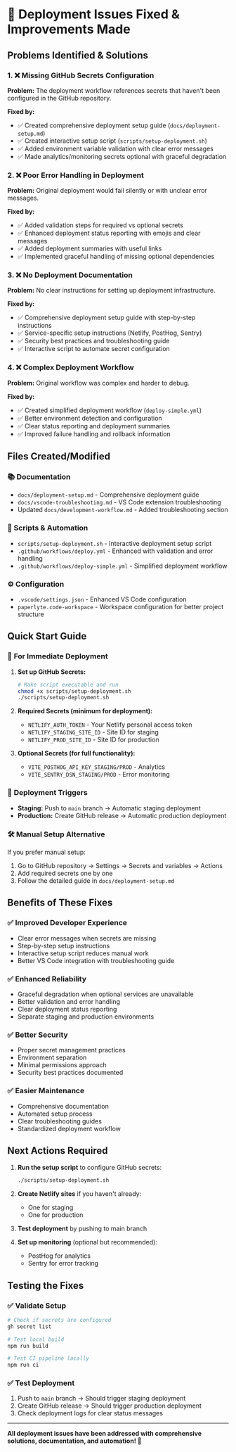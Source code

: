 # 🔧 Deployment Issues Fixed & Improvements Made

## Problems Identified & Solutions

### 1. ❌ **Missing GitHub Secrets Configuration**
**Problem:** The deployment workflow references secrets that haven't been configured in the GitHub repository.

**Fixed by:**
- ✅ Created comprehensive deployment setup guide (`docs/deployment-setup.md`)
- ✅ Created interactive setup script (`scripts/setup-deployment.sh`)
- ✅ Added environment variable validation with clear error messages
- ✅ Made analytics/monitoring secrets optional with graceful degradation

### 2. ❌ **Poor Error Handling in Deployment**
**Problem:** Original deployment would fail silently or with unclear error messages.

**Fixed by:**
- ✅ Added validation steps for required vs optional secrets
- ✅ Enhanced deployment status reporting with emojis and clear messages
- ✅ Added deployment summaries with useful links
- ✅ Implemented graceful handling of missing optional dependencies

### 3. ❌ **No Deployment Documentation**
**Problem:** No clear instructions for setting up deployment infrastructure.

**Fixed by:**
- ✅ Comprehensive deployment setup guide with step-by-step instructions
- ✅ Service-specific setup instructions (Netlify, PostHog, Sentry)
- ✅ Security best practices and troubleshooting guide
- ✅ Interactive script to automate secret configuration

### 4. ❌ **Complex Deployment Workflow**
**Problem:** Original workflow was complex and harder to debug.

**Fixed by:**
- ✅ Created simplified deployment workflow (`deploy-simple.yml`)
- ✅ Better environment detection and configuration
- ✅ Clear status reporting and deployment summaries
- ✅ Improved failure handling and rollback information

## Files Created/Modified

### 📚 Documentation
- `docs/deployment-setup.md` - Comprehensive deployment guide
- `docs/vscode-troubleshooting.md` - VS Code extension troubleshooting
- Updated `docs/development-workflow.md` - Added troubleshooting section

### 🔧 Scripts & Automation  
- `scripts/setup-deployment.sh` - Interactive deployment setup script
- `.github/workflows/deploy.yml` - Enhanced with validation and error handling
- `.github/workflows/deploy-simple.yml` - Simplified deployment workflow

### ⚙️ Configuration
- `.vscode/settings.json` - Enhanced VS Code configuration
- `paperlyte.code-workspace` - Workspace configuration for better project structure

## Quick Start Guide

### 🚀 **For Immediate Deployment**

1. **Set up GitHub Secrets:**
   ```bash
   # Make script executable and run
   chmod +x scripts/setup-deployment.sh
   ./scripts/setup-deployment.sh
   ```

2. **Required Secrets (minimum for deployment):**
   - `NETLIFY_AUTH_TOKEN` - Your Netlify personal access token
   - `NETLIFY_STAGING_SITE_ID` - Site ID for staging
   - `NETLIFY_PROD_SITE_ID` - Site ID for production

3. **Optional Secrets (for full functionality):**
   - `VITE_POSTHOG_API_KEY_STAGING/PROD` - Analytics
   - `VITE_SENTRY_DSN_STAGING/PROD` - Error monitoring

### 🎯 **Deployment Triggers**
- **Staging:** Push to `main` branch → Automatic staging deployment
- **Production:** Create GitHub release → Automatic production deployment

### 🛠️ **Manual Setup Alternative**
If you prefer manual setup:

1. Go to GitHub repository → Settings → Secrets and variables → Actions
2. Add required secrets one by one
3. Follow the detailed guide in `docs/deployment-setup.md`

## Benefits of These Fixes

### ✅ **Improved Developer Experience**
- Clear error messages when secrets are missing
- Step-by-step setup instructions
- Interactive setup script reduces manual work
- Better VS Code integration with troubleshooting guide

### ✅ **Enhanced Reliability**
- Graceful degradation when optional services are unavailable
- Better validation and error handling
- Clear deployment status reporting
- Separate staging and production environments

### ✅ **Better Security**
- Proper secret management practices
- Environment separation
- Minimal permissions approach
- Security best practices documented

### ✅ **Easier Maintenance**
- Comprehensive documentation
- Automated setup process  
- Clear troubleshooting guides
- Standardized deployment workflow

## Next Actions Required

1. **Run the setup script** to configure GitHub secrets:
   ```bash
   ./scripts/setup-deployment.sh
   ```

2. **Create Netlify sites** if you haven't already:
   - One for staging
   - One for production

3. **Test deployment** by pushing to main branch

4. **Set up monitoring** (optional but recommended):
   - PostHog for analytics
   - Sentry for error tracking

## Testing the Fixes

### ✅ **Validate Setup**
```bash
# Check if secrets are configured
gh secret list

# Test local build
npm run build

# Test CI pipeline locally  
npm run ci
```

### ✅ **Test Deployment**
1. Push to `main` branch → Should trigger staging deployment
2. Create GitHub release → Should trigger production deployment
3. Check deployment logs for clear status messages

---

**All deployment issues have been addressed with comprehensive solutions, documentation, and automation! 🚀**